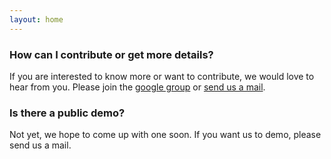 ```yaml
---
layout: home
---
```


### How can I contribute or get more details?

If you are interested to know more or want to contribute, we would love to hear from you. Please join the [google group](https://groups.google.com/forum/#!forum/projecteka) or <a href="mailto:projecteka@googlegroups.com">send us a mail</a>.


### Is there a public demo?

Not yet, we hope to come up with one soon. If you want us to demo, please send us a mail. 